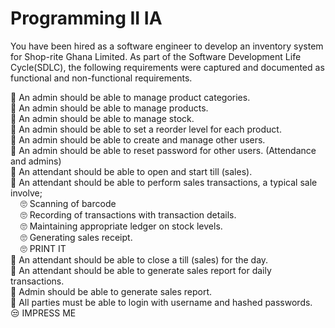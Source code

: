 # Programming II IA
You have been hired as a software engineer to develop an inventory system for Shop-rite Ghana Limited. As part of the Software Development Life Cycle(SDLC), the following requirements were captured and documented as functional and non-functional requirements. 

🤞 An admin should be able to manage product categories.\
🤞 An admin should be able to manage products.\
🤞 An admin should be able to manage stock.\
🤞 An admin should be able to set a reorder level for each product.\
🤞 An admin should be able to create and manage other users.\
🤞 An admin should be able to reset password for other users. (Attendance and admins)\
🤞 An attendant should be able to open and start till (sales).\
🤞 An attendant should be able to perform sales transactions, a typical sale involve;\
    &nbsp;&nbsp;&nbsp;&nbsp;🙄 Scanning of barcode \
    &nbsp;&nbsp;&nbsp;&nbsp;🙄 Recording of transactions with transaction details. \
    &nbsp;&nbsp;&nbsp;&nbsp;🙄 Maintaining appropriate ledger on stock levels. \
    &nbsp;&nbsp;&nbsp;&nbsp;🙄 Generating sales receipt. \
    &nbsp;&nbsp;&nbsp;&nbsp;🙄 PRINT IT \
🤞 An attendant should be able to close a till (sales) for the day.\
🤞 An attendant should be able to generate sales report for daily transactions.\
🤞  Admin should be able to generate sales report.\
🤞 All parties must be able to login with username and hashed passwords.\
😒 IMPRESS ME 
